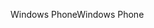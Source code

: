 <span data-ttu-id="23c73-101">Windows Phone</span><span class="sxs-lookup"><span data-stu-id="23c73-101">Windows Phone</span></span>